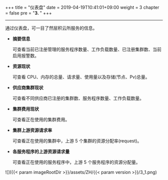 +++
title = "仪表盘"
date = 2019-04-19T10:41:01+09:00
weight = 3
chapter = false
pre = "<b>3. </b>"
+++

---
通过仪表盘，可一目了然层积云所服务的信息。

* **摘要信息**

  可查看当前已注册管理的服务程序数量、工作负载数量、已注册集群数、当前启用报警数。

* **资源现状**

  可查看 CPU、内存的总量、请求量、使用量以及存储(节点、Pv)总量。

* **供应商集群现状**

  可查看不同供应商已注册的集群数、服务程序数量、工作负载数量。

* **集群费用现状**

  可查看正在使用的集群费用。

* **集群上游资源请求率**

  可查看正在使用的集群中，上游 5 个集群的资源分配率(request)。

* **各服务程序的上游资源请求量**

  可查看正在使用的服务程序中，上游 5 个服务程序的资源分配量。

![]({{< param imageRootDir >}}/assets/ZH/{{< param version >}}/3_1.png)